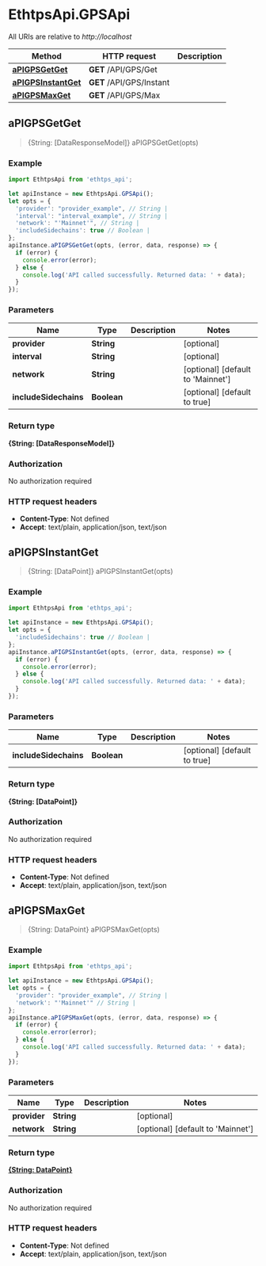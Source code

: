 # EthtpsApi.GPSApi

All URIs are relative to *http://localhost*

Method | HTTP request | Description
------------- | ------------- | -------------
[**aPIGPSGetGet**](GPSApi.md#aPIGPSGetGet) | **GET** /API/GPS/Get | 
[**aPIGPSInstantGet**](GPSApi.md#aPIGPSInstantGet) | **GET** /API/GPS/Instant | 
[**aPIGPSMaxGet**](GPSApi.md#aPIGPSMaxGet) | **GET** /API/GPS/Max | 



## aPIGPSGetGet

> {String: [DataResponseModel]} aPIGPSGetGet(opts)



### Example

```javascript
import EthtpsApi from 'ethtps_api';

let apiInstance = new EthtpsApi.GPSApi();
let opts = {
  'provider': "provider_example", // String | 
  'interval': "interval_example", // String | 
  'network': "'Mainnet'", // String | 
  'includeSidechains': true // Boolean | 
};
apiInstance.aPIGPSGetGet(opts, (error, data, response) => {
  if (error) {
    console.error(error);
  } else {
    console.log('API called successfully. Returned data: ' + data);
  }
});
```

### Parameters


Name | Type | Description  | Notes
------------- | ------------- | ------------- | -------------
 **provider** | **String**|  | [optional] 
 **interval** | **String**|  | [optional] 
 **network** | **String**|  | [optional] [default to &#39;Mainnet&#39;]
 **includeSidechains** | **Boolean**|  | [optional] [default to true]

### Return type

**{String: [DataResponseModel]}**

### Authorization

No authorization required

### HTTP request headers

- **Content-Type**: Not defined
- **Accept**: text/plain, application/json, text/json


## aPIGPSInstantGet

> {String: [DataPoint]} aPIGPSInstantGet(opts)



### Example

```javascript
import EthtpsApi from 'ethtps_api';

let apiInstance = new EthtpsApi.GPSApi();
let opts = {
  'includeSidechains': true // Boolean | 
};
apiInstance.aPIGPSInstantGet(opts, (error, data, response) => {
  if (error) {
    console.error(error);
  } else {
    console.log('API called successfully. Returned data: ' + data);
  }
});
```

### Parameters


Name | Type | Description  | Notes
------------- | ------------- | ------------- | -------------
 **includeSidechains** | **Boolean**|  | [optional] [default to true]

### Return type

**{String: [DataPoint]}**

### Authorization

No authorization required

### HTTP request headers

- **Content-Type**: Not defined
- **Accept**: text/plain, application/json, text/json


## aPIGPSMaxGet

> {String: DataPoint} aPIGPSMaxGet(opts)



### Example

```javascript
import EthtpsApi from 'ethtps_api';

let apiInstance = new EthtpsApi.GPSApi();
let opts = {
  'provider': "provider_example", // String | 
  'network': "'Mainnet'" // String | 
};
apiInstance.aPIGPSMaxGet(opts, (error, data, response) => {
  if (error) {
    console.error(error);
  } else {
    console.log('API called successfully. Returned data: ' + data);
  }
});
```

### Parameters


Name | Type | Description  | Notes
------------- | ------------- | ------------- | -------------
 **provider** | **String**|  | [optional] 
 **network** | **String**|  | [optional] [default to &#39;Mainnet&#39;]

### Return type

[**{String: DataPoint}**](DataPoint.md)

### Authorization

No authorization required

### HTTP request headers

- **Content-Type**: Not defined
- **Accept**: text/plain, application/json, text/json

